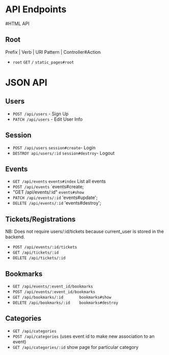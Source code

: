 # API Endpoints

#HTML API

## Root
  Prefix | Verb | URI Pattern | Controller#Action
- `root`   `GET`      `/`      `static_pages#root`


# JSON API
## Users
- `POST /api/users` - Sign Up
- `PATCH /api/users` - Edit User Info

## Session
- `POST /api/users` `session#create`- Login
- `DESTROY api/users/:id` `session#destroy`- Logout

## Events
- `GET /api/events`  `events#index` List all events
- `POST /api/events`  `events#create;
- "GET /api/events/:id"  `events#show`
- `PATCH /api/events/:id` 'events#update';
- `DELETE /api/events/:id` 'events#destroy';

## Tickets/Registrations
NB: Does not require users/:id/tickets because current_user is stored in the backend.
<!-- - `GET /api/tickets` tickets#       -->
- `POST /api/events/:id/tickets`
- `GET /api/tickets/:id`
- `DELETE /api/tickets/:id`

## Bookmarks
- `GET /api/events/:event_id/bookmarks`
- `POST /api/events/:event_id/bookmarks`
- `GET /api/bookmarks/:id       bookmarks#show`
- `DELETE /api/bookmarks/:id    bookmarks#destroy`

## Categories
- `GET /api/categories`
- `POST /api/categories` (uses event id to make new association to an event)
- `GET /api/categories/:id` show page for particular category 
<!-- - `DELETE /api/categories/:id` -->
